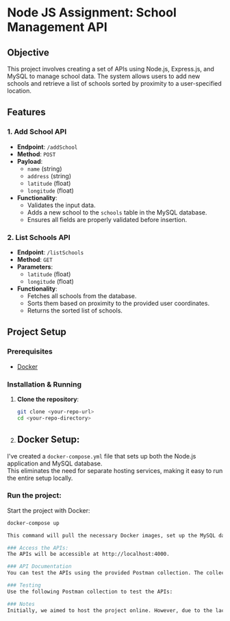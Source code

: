 # Node JS Assignment: School Management API

## Objective
This project involves creating a set of APIs using Node.js, Express.js, and MySQL to manage school data. The system allows users to add new schools and retrieve a list of schools sorted by proximity to a user-specified location.

## Features

### 1. Add School API
- **Endpoint**: `/addSchool`
- **Method**: `POST`
- **Payload**: 
  - `name` (string)
  - `address` (string)
  - `latitude` (float)
  - `longitude` (float)
- **Functionality**: 
  - Validates the input data.
  - Adds a new school to the `schools` table in the MySQL database.
  - Ensures all fields are properly validated before insertion.

### 2. List Schools API
- **Endpoint**: `/listSchools`
- **Method**: `GET`
- **Parameters**: 
  - `latitude` (float)
  - `longitude` (float)
- **Functionality**: 
  - Fetches all schools from the database.
  - Sorts them based on proximity to the provided user coordinates.
  - Returns the sorted list of schools.

## Project Setup

### Prerequisites
- [Docker](https://www.docker.com/)

### Installation & Running

1. **Clone the repository**:
   ```bash
   git clone <your-repo-url>
   cd <your-repo-directory>

2. ## Docker Setup:

I've created a `docker-compose.yml` file that sets up both the Node.js application and MySQL database.  
This eliminates the need for separate hosting services, making it easy to run the entire setup locally.

### Run the project:

Start the project with Docker:

```bash
docker-compose up

This command will pull the necessary Docker images, set up the MySQL database, and start the Node.js application.

### Access the APIs:
The APIs will be accessible at http://localhost:4000.

### API Documentation
You can test the APIs using the provided Postman collection. The collection includes example requests and documents expected responses.

### Testing
Use the following Postman collection to test the APIs:

### Notes
Initially, we aimed to host the project online. However, due to the lack of a free MySQL hosting service, we opted for a Docker-based setup. This approach ensures that the entire system (Node.js and MySQL) can be easily run and tested locally with a single command.


